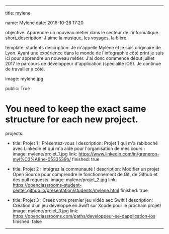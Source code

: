 ---


title: mylene


name: Mylène
date: 2016-10-28 17:20


objective: Apprendre un nouveau métier dans le secteur de l'informatique.
short_description: J'aime la musique, les voyages, la bière.


template: students
description:
    Je m'appelle Mylène et je suis originaire de Lyon. Ayant une expérience dans le monde de l'infographie côté print je suis ici pour apprendre un nouveau métier. J'ai donc commencé début juillet 2017 le parcours de développeur d'application (spécialité iOS). Je continue de travailler à côté.


image: mylene.jpg


public: True

# You need to keep the exact same structure for each new project.
projects:
  - title: Projet 1 : Présentez-vous !
    description: Projet 1 qui m'a rabiboché avec Linkedin et qui m'a aidé pour l'organisation de mes cours :        
    image: mylene/projet_1.jpg
    link: https://www.linkedin.com/in/greneron-myl%C3%A8ne-0533539b/
    finished: true

  - title: Projet 2 : Intégrez la communauté !
    description: Modifier un projet Open Source pour comprendre le fonctionnement de Git, de Github et des pull requests. 
    image: mylene/projet_2.jpg
    link: https://openclassrooms-student-center.github.io/presentation/students/mylene.html
    finished: true

  - title: Projet 3 : Créez votre premier jeu vidéo aec Swift !
    description: Création d’un jeu développé en Swift sur Xcode pour le prochain projet!
    image: mylene/projet_3.jpg
    link: https://openclassrooms.com/paths/developpeur-se-dapplication-ios
    finished: false
---